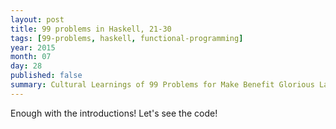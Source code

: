 ```yaml
---
layout: post
title: 99 problems in Haskell, 21-30
tags: [99-problems, haskell, functional-programming]
year: 2015
month: 07
day: 28
published: false
summary: Cultural Learnings of 99 Problems for Make Benefit Glorious Language of Haskell
---
```


Enough with the introductions! Let's see the code!

```haskell

```
